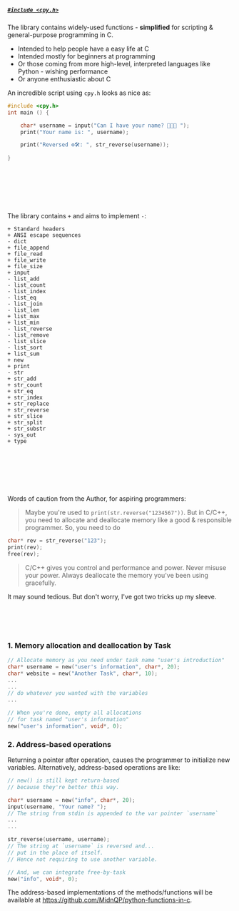 ##### [`#include <cpy.h>`]()
The library contains widely-used functions - **simplified** for scripting & general-purpose programming in C.

- Intended to help people have a easy life at C
- Intended mostly for beginners at programming
- Or those coming from more high-level, interpreted languages like Python - wishing performance
- Or anyone enthusiastic about C

An incredible script using `cpy.h` looks as nice as:
```C
#include <cpy.h>
int main () {

    char* username = input("Can I have your name? 👨🏻‍💻 ");
    print("Your name is: ", username);

    print("Reversed ⚙️🛠️: ", str_reverse(username));
    
}
```
<br><br><br><br><br>




The library contains `+` and aims to implement `-`:
```
+ Standard headers
+ ANSI escape sequences
- dict
+ file_append  
+ file_read    
+ file_write   
+ file_size    
+ input        
- list_add     
- list_count   
- list_index   
- list_eq
- list_join    
- list_len     
+ list_max     
+ list_min     
- list_reverse 
- list_remove  
- list_slice   
- list_sort    
+ list_sum     
+ new
+ print
- str          
+ str_add      
+ str_count    
+ str_eq       
+ str_index    
+ str_replace  
+ str_reverse  
+ str_slice    
+ str_split    
+ str_substr   
- sys_out      
+ type         
```
<br><br><br><br><br>



Words of caution from the Author, for aspiring programmers:
>Maybe you're used to `print(str.reverse("1234567"))`. But in C/C++, you need to allocate and deallocate memory like a good & responsible programmer. So, you need to do
```c
char* rev = str_reverse("123"); 
print(rev); 
free(rev);
```

>C/C++ gives you control and performance and power. Never misuse your power. Always deallocate the memory you've been using gracefully.

It may sound tedious. But don't worry, I've got two tricks up my sleeve.
<br><br><br><br><br>




### 1. Memory allocation and deallocation by Task
```c
// Allocate memory as you need under task name "user's introduction"
char* username = new("user's information", char*, 20);
char* website = new("Another Task", char*, 10);
...
...
// do whatever you wanted with the variables
...

// When you're done, empty all allocations 
// for task named "user's information"
new("user's information", void*, 0);
```

### 2. Address-based operations
Returning a pointer after operation, causes the programmer to initialize new variables. Alternatively, address-based operations are like:
```c
// new() is still kept return-based 
// because they're better this way.

char* username = new("info", char*, 20);     
input(username, "Your name? ");
// The string from stdin is appended to the var pointer `username`
...
...

str_reverse(username, username);
// The string at `username` is reversed and...
// put in the place of itself.
// Hence not requiring to use another variable.

// And, we can integrate free-by-task
new("info", void*, 0);
```

The address-based implementations of the methods/functions will be available at https://github.com/MidnQP/python-functions-in-c.
